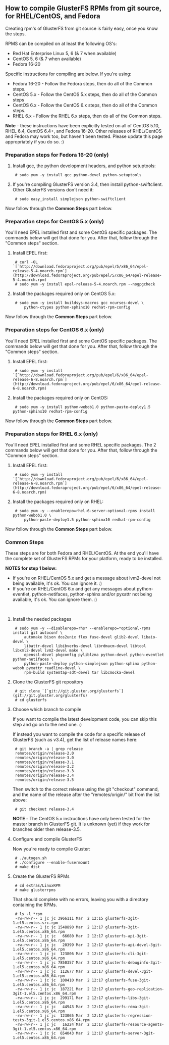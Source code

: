 How to compile GlusterFS RPMs from git source, for RHEL/CentOS, and Fedora
--------------------------------------------------------------------------

Creating rpm's of GlusterFS from git source is fairly easy, once you know the steps.

RPMS can be compiled on at least the following OS's:

- Red Hat Enterprise Linux 5, 6 (& 7 when available)
- CentOS 5, 6 (& 7 when available)
- Fedora 16-20

Specific instructions for compiling are below. If you're using:

- Fedora 16-20 - Follow the Fedora steps, then do all of the Common steps.
- CentOS 5.x - Follow the CentOS 5.x steps, then do all of the Common steps
- CentOS 6.x - Follow the CentOS 6.x steps, then do all of the Common steps.
- RHEL 6.x - Follow the RHEL 6.x steps, then do all of the Common steps.

**Note** - these instructions have been explicitly tested on all of CentOS 5.10, RHEL 6.4, CentOS 6.4+, and Fedora 16-20. Other releases of RHEL/CentOS and Fedora may work too, but haven't been tested. Please update this page appropriately if you do so. :)

### Preparation steps for Fedora 16-20 (only)

1. Install gcc, the python development headers, and python setuptools:

        # sudo yum -y install gcc python-devel python-setuptools

2. If you're compiling GlusterFS version 3.4, then install python-swiftclient. Other GlusterFS versions don't need it:

        # sudo easy_install simplejson python-swiftclient

Now follow through the **Common Steps** part below.

### Preparation steps for CentOS 5.x (only)

You'll need EPEL installed first and some CentOS specific packages. The commands below will get that done for you. After that, follow through the "Common steps" section.

1. Install EPEL first:

		# curl -OL `[`http://download.fedoraproject.org/pub/epel/5/x86_64/epel-release-5-4.noarch.rpm`](http://download.fedoraproject.org/pub/epel/5/x86_64/epel-release-5-4.noarch.rpm)
		# sudo yum -y install epel-release-5-4.noarch.rpm --nogpgcheck

2. Install the packages required only on CentOS 5.x:

		# sudo yum -y install buildsys-macros gcc ncurses-devel \
            python-ctypes python-sphinx10 redhat-rpm-config

Now follow through the **Common Steps** part below.

### Preparation steps for CentOS 6.x (only)

You'll need EPEL installed first and some CentOS specific packages. The commands below will get that done for you. After that, follow through the "Common steps" section.

1. Install EPEL first:

		# sudo yum -y install `[`http://download.fedoraproject.org/pub/epel/6/x86_64/epel-release-6-8.noarch.rpm`](http://download.fedoraproject.org/pub/epel/6/x86_64/epel-release-6-8.noarch.rpm)

2. Install the packages required only on CentOS:

		# sudo yum -y install python-webob1.0 python-paste-deploy1.5 python-sphinx10 redhat-rpm-config

Now follow through the **Common Steps** part below.

### Preparation steps for RHEL 6.x (only)

You'll need EPEL installed first and some RHEL specific packages. The 2 commands below will get that done for you. After that, follow through the "Common steps" section.

1. Install EPEL first:

		# sudo yum -y install `[`http://download.fedoraproject.org/pub/epel/6/x86_64/epel-release-6-8.noarch.rpm`](http://download.fedoraproject.org/pub/epel/6/x86_64/epel-release-6-8.noarch.rpm)

2. Install the packages required only on RHEL:

		# sudo yum -y --enablerepo=rhel-6-server-optional-rpms install python-webob1.0 \
	        python-paste-deploy1.5 python-sphinx10 redhat-rpm-config

Now follow through the **Common Steps** part below.

### Common Steps

These steps are for both Fedora and RHEL/CentOS. At the end you'll have the complete set of GlusterFS RPMs for your platform, ready to be installed.

**NOTES for step 1 below:**

- If you're on RHEL/CentOS 5.x and get a message about lvm2-devel not being available, it's ok. You can ignore it. :)
- If you're on RHEL/CentOS 6.x and get any messages about python-eventlet, python-netifaces, python-sphinx and/or pyxattr not being available, it's ok. You can ignore them. :)

<br/>

1. Install the needed packages

		# sudo yum -y --disablerepo=rhs* --enablerepo=*optional-rpms install git autoconf \
		    automake bison dos2unix flex fuse-devel glib2-devel libaio-devel \
		    libattr-devel libibverbs-devel librdmacm-devel libtool libxml2-devel lvm2-devel make \
		    openssl-devel pkgconfig pyliblzma python-devel python-eventlet python-netifaces \
		    python-paste-deploy python-simplejson python-sphinx python-webob pyxattr readline-devel \
		    rpm-build systemtap-sdt-devel tar libcmocka-devel

2. Clone the GlusterFS git repository

    	# git clone `[`git://git.gluster.org/glusterfs`](git://git.gluster.org/glusterfs)
		# cd glusterfs

3. Choose which branch to compile

    If you want to compile the latest development code, you can skip this step and go on to the next one. :)

    If instead you want to compile the code for a specific release of GlusterFS (such as v3.4), get the list of release names here:

		# git branch -a | grep release
		remotes/origin/release-2.0
		remotes/origin/release-3.0
		remotes/origin/release-3.1
		remotes/origin/release-3.2
		remotes/origin/release-3.3
		remotes/origin/release-3.4
		remotes/origin/release-3.5

    Then switch to the correct release using the git "checkout" command, and the name of the release after the "remotes/origin/" bit from the list above:

		# git checkout release-3.4

    **NOTE -** The CentOS 5.x instructions have only been tested for the master branch in GlusterFS git. It is unknown (yet) if they work for branches older then release-3.5.

4. Configure and compile GlusterFS

    Now you're ready to compile Gluster:

		# ./autogen.sh
		# ./configure --enable-fusermount
		# make dist

5. Create the GlusterFS RPMs

		# cd extras/LinuxRPM
		# make glusterrpms

    That should complete with no errors, leaving you with a directory containing the RPMs.

        # ls -l *rpm
        -rw-rw-r-- 1 jc jc 3966111 Mar	2 12:15 glusterfs-3git-1.el5.centos.src.rpm
        -rw-rw-r-- 1 jc jc 1548890 Mar	2 12:17 glusterfs-3git-1.el5.centos.x86_64.rpm
        -rw-rw-r-- 1 jc jc	 66680 Mar	2 12:17 glusterfs-api-3git-1.el5.centos.x86_64.rpm
        -rw-rw-r-- 1 jc jc	 20399 Mar	2 12:17 glusterfs-api-devel-3git-1.el5.centos.x86_64.rpm
        -rw-rw-r-- 1 jc jc	123806 Mar	2 12:17 glusterfs-cli-3git-1.el5.centos.x86_64.rpm
        -rw-rw-r-- 1 jc jc 7850357 Mar	2 12:17 glusterfs-debuginfo-3git-1.el5.centos.x86_64.rpm
        -rw-rw-r-- 1 jc jc	112677 Mar	2 12:17 glusterfs-devel-3git-1.el5.centos.x86_64.rpm
        -rw-rw-r-- 1 jc jc	100410 Mar	2 12:17 glusterfs-fuse-3git-1.el5.centos.x86_64.rpm
        -rw-rw-r-- 1 jc jc	187221 Mar	2 12:17 glusterfs-geo-replication-3git-1.el5.centos.x86_64.rpm
        -rw-rw-r-- 1 jc jc	299171 Mar	2 12:17 glusterfs-libs-3git-1.el5.centos.x86_64.rpm
        -rw-rw-r-- 1 jc jc	 44943 Mar	2 12:17 glusterfs-rdma-3git-1.el5.centos.x86_64.rpm
        -rw-rw-r-- 1 jc jc	123065 Mar	2 12:17 glusterfs-regression-tests-3git-1.el5.centos.x86_64.rpm
        -rw-rw-r-- 1 jc jc	 16224 Mar	2 12:17 glusterfs-resource-agents-3git-1.el5.centos.x86_64.rpm
        -rw-rw-r-- 1 jc jc	654043 Mar	2 12:17 glusterfs-server-3git-1.el5.centos.x86_64.rpm
